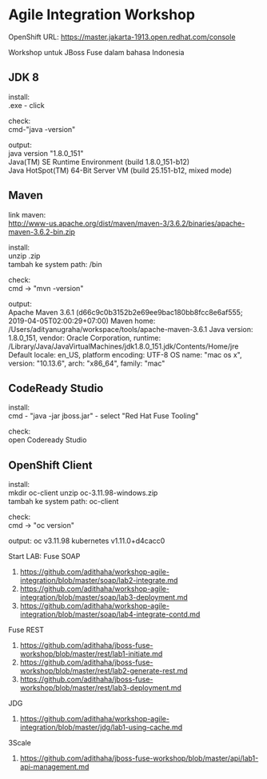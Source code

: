 # Agile Integration Workshop

OpenShift URL: https://master.jakarta-1913.open.redhat.com/console

Workshop untuk JBoss Fuse dalam bahasa Indonesia

JDK 8
-----
install:  
<java>.exe - click

check:  
cmd-"java -version"

output:  
java version "1.8.0_151"  
Java(TM) SE Runtime Environment (build 1.8.0_151-b12)  
Java HotSpot(TM) 64-Bit Server VM (build 25.151-b12, mixed mode)  

Maven
-----
link maven:   
http://www-us.apache.org/dist/maven/maven-3/3.6.2/binaries/apache-maven-3.6.2-bin.zip

install:  
unzip <maven>.zip  
tambah ke system path: <maven>/bin  

check:  
cmd -> "mvn -version"

output:  
Apache Maven 3.6.1 (d66c9c0b3152b2e69ee9bac180bb8fcc8e6af555; 2019-04-05T02:00:29+07:00)
Maven home: /Users/adityanugraha/workspace/tools/apache-maven-3.6.1
Java version: 1.8.0_151, vendor: Oracle Corporation, runtime: /Library/Java/JavaVirtualMachines/jdk1.8.0_151.jdk/Contents/Home/jre
Default locale: en_US, platform encoding: UTF-8
OS name: "mac os x", version: "10.13.6", arch: "x86_64", family: "mac"

CodeReady Studio
----------------
install:  
cmd - "java -jar jboss.jar" - select "Red Hat Fuse Tooling"

check:  
open Codeready Studio


OpenShift Client
----------------
install:  
mkdir oc-client
unzip oc-3.11.98-windows.zip  
tambah ke system path: oc-client

check:  
cmd -> "oc version"

output:
oc v3.11.98
kubernetes v1.11.0+d4cacc0


Start LAB:
Fuse SOAP
1. https://github.com/adithaha/workshop-agile-integration/blob/master/soap/lab2-integrate.md
2. https://github.com/adithaha/workshop-agile-integration/blob/master/soap/lab3-deployment.md
3. https://github.com/adithaha/workshop-agile-integration/blob/master/soap/lab4-integrate-contd.md

Fuse REST
1. https://github.com/adithaha/jboss-fuse-workshop/blob/master/rest/lab1-initiate.md
2. https://github.com/adithaha/jboss-fuse-workshop/blob/master/rest/lab2-generate-rest.md
3. https://github.com/adithaha/jboss-fuse-workshop/blob/master/rest/lab3-deployment.md

JDG
1. https://github.com/adithaha/workshop-agile-integration/blob/master/jdg/lab1-using-cache.md

3Scale
1. https://github.com/adithaha/jboss-fuse-workshop/blob/master/api/lab1-api-management.md
